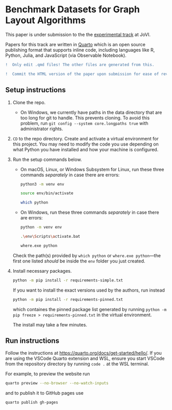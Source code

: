 # Benchmark Datasets for Graph Layout Algorithms

This paper is under submission to the the [experimental track](https://www.journalovi.org/submit.html#experimental) at JoVI.

Papers for this track are written in [Quarto](https://quarto.org/) which is an open source publishing format that supports inline code, including languages like R, Python, Julia, and JavaScript (via Observable Notebook).

```diff
!  Only edit .qmd files! The other files are generated from this.
```

```diff
!  Commit the HTML version of the paper upon submission for ease of review.
```

## Setup instructions

1. Clone the repo.

   * On Windows, we currently have paths in the data directory that are too long for git to handle. This prevents cloning. To avoid this problem, run `git config --system core.longpaths true` with administrator rights.

2. `CD` to the repo directory. Create and activate a virtual environment for this project. You may need to modify the code you use depending on what Python you have installed and how your machine is configured.
3. Run the setup commands below.

    * On macOS, Linux, or Windows Subsystem for Linux, run these three commands *separately* in case there are errors:

        ```bash
        python3 -m venv env
        ```

        ```bash
        source env/bin/activate
        ```

        ```bash
        which python
        ```

    * On Windows, run these three commands *separately* in case there are errors:

        ```bash
        python -m venv env
        ```

        ```bash
        .\env\Scripts\activate.bat
        ```

        ```bash
        where.exe python
        ```

    Check the path(s) provided by `which python` or `where.exe python`—the first one listed *should* be inside the `env` folder you just created.

4. Install necessary packages.

    ```bash
    python -m pip install -r requirements-simple.txt
    ```

    If you want to install the exact versions used by the authors, run instead

    ```bash
    python -m pip install -r requirements-pinned.txt
    ```

    which containes the pinned package list generated by running `python -m pip freeze > requirements-pinned.txt` in the virtual environment.

    The install may take a few minutes.

## Run instructions

Follow the instructions at <https://quarto.org/docs/get-started/hello/>. If you are using the VSCode Quarto extension and WSL, ensure you start VSCode from the repository directory by running `code .` at the WSL terminal.

For example, to preview the website run

```bash
quarto preview --no-browser --no-watch-inputs
```

and to publish it to GitHub pages use

```bash
quarto publish gh-pages
```